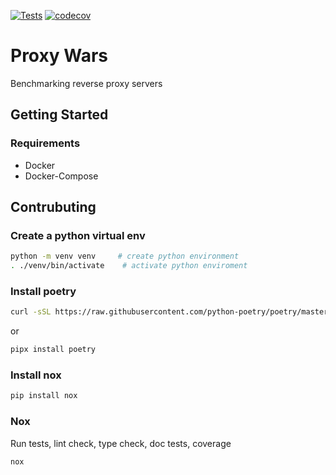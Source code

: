 [![Tests](https://github.com/ankcorp/proxywars/workflows/Tests/badge.svg)](https://github.com/ankcorp/proxywars/actions?workflow=Tests)
[![codecov](https://codecov.io/gh/AnkCorp/proxywars/branch/master/graph/badge.svg)](https://codecov.io/gh/AnkCorp/proxywars)

# Proxy Wars

Benchmarking reverse proxy servers

## Getting Started

### Requirements

- Docker
- Docker-Compose

## Contrubuting

### Create a python virtual env

```bash
python -m venv venv     # create python environment
. ./venv/bin/activate    # activate python enviroment
```

### Install poetry

```bash
curl -sSL https://raw.githubusercontent.com/python-poetry/poetry/master/get-poetry.py | python
```
or

```bash
pipx install poetry
```

### Install nox

```bash
pip install nox
```
### Nox

Run tests, lint check, type check, doc tests, coverage
```bash
nox
```

